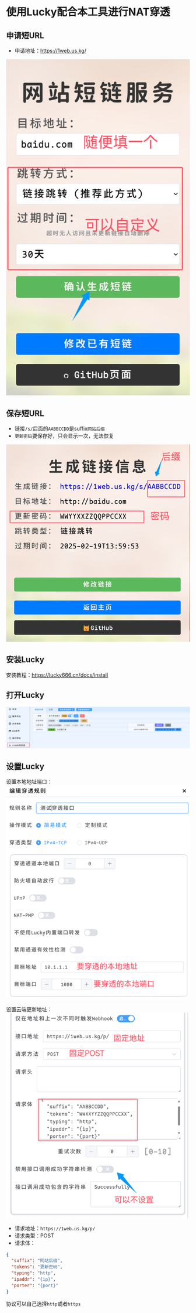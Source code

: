 # 使用Lucky配合本工具进行NAT穿透

## 申请短URL
 - 申请地址：https://1web.us.kg/

![QQ20250120-215949.png](images/QQ20250120-215949.png)

## 保存短URL
 - 链接`/s/`后面的`AABBCCDD`是suffix`网站后缀`
 - `更新密码`要保存好，只会显示一次，无法恢复

![QQ20250120-220102.png](images/QQ20250120-220102.png)

## 安装Lucky
安装教程：https://lucky666.cn/docs/install

## 打开Lucky
![QQ20250120-215913.png](images/QQ20250120-215913.png)

## 设置Lucky
设置本地地址端口：
![QQ20250120-215714.png](images/QQ20250120-215714.png)

设置云端更新地址：
![QQ20250120-215836.png](images/QQ20250120-215836.png)
 - 请求地址：`https://1web.us.kg/p/`
 - 请求类型：POST
 - 请求体：
```json
{
  "suffix": "网站后缀",
  "tokens": "更新密码",
  "typing": "http",
  "ipaddr": "{ip}",
  "porter": "{port}"
}
```
协议可以自己选择`http`或者`https`